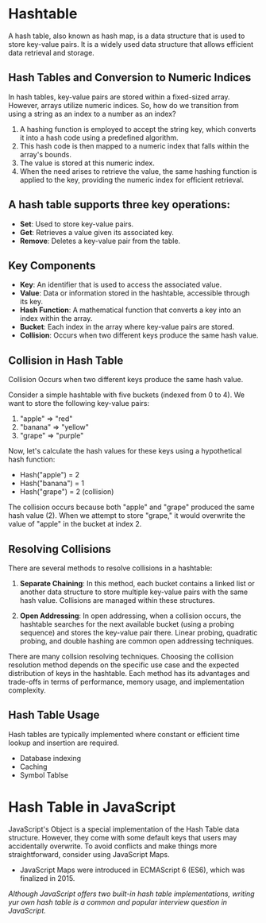 # Hashtable
A hash table, also known as hash map, is a data structure that is used to store key-value pairs.
It is a widely used data structure that allows efficient data retrieval and storage. 


## Hash Tables and Conversion to Numeric Indices

In hash tables, key-value pairs are stored within a fixed-sized array. However, arrays utilize numeric indices. So, how do we transition from using a string as an index to a number as an index?

1. A hashing function is employed to accept the string key, which converts it into a hash code using a predefined algorithm.
2. This hash code is then mapped to a numeric index that falls within the array's bounds.
3. The value is stored at this numeric index.
4. When the need arises to retrieve the value, the same hashing function is applied to the key, providing the numeric index for efficient retrieval.


## A hash table supports three key operations:

- **Set**: Used to store key-value pairs.
- **Get**: Retrieves a value given its associated key.
- **Remove**: Deletes a key-value pair from the table.


## Key Components

- **Key**: An identifier that is used to access the associated value.
- **Value**: Data or information stored in the hashtable, accessible through its key.
- **Hash Function**: A mathematical function that converts a key into an index within the array.
- **Bucket**: Each index in the array where key-value pairs are stored.
- **Collision**: Occurs when two different keys produce the same hash value.


## Collision in Hash Table
Collision Occurs when two different keys produce the same hash value.

Consider a simple hashtable with five buckets (indexed from 0 to 4). We want to store the following key-value pairs:

1. "apple" => "red"
2. "banana" => "yellow"
3. "grape" => "purple"

Now, let's calculate the hash values for these keys using a hypothetical hash function:

- Hash("apple") = 2
- Hash("banana") = 1
- Hash("grape") = 2 (collision)

The collision occurs because both "apple" and "grape" produced the same hash value (2). When we attempt to store "grape," it would overwrite the value of "apple" in the bucket at index 2.

## Resolving Collisions

There are several methods to resolve collisions in a hashtable:

1. **Separate Chaining**: In this method, each bucket contains a linked list or another data structure to store multiple key-value pairs with the same hash value. Collisions are managed within these structures.

2. **Open Addressing**: In open addressing, when a collision occurs, the hashtable searches for the next available bucket (using a probing sequence) and stores the key-value pair there. Linear probing, quadratic probing, and double hashing are common open addressing techniques.

There are many collsion resolving techniques. Choosing the collision resolution method depends on the specific use case and the expected distribution of keys in the hashtable. Each method has its advantages and trade-offs in terms of performance, memory usage, and implementation complexity.


## Hash Table Usage
Hash tables are typically implemented where constant or efficient time lookup and insertion are required.
- Database indexing
- Caching
- Symbol Tablse


# Hash Table in JavaScript
JavaScript's Object is a special implementation of the Hash Table data structure. However, they come with some default keys that users may accidentally overwrite. To avoid conflicts and make things more straightforward, consider using JavaScript Maps.

- JavaScript Maps were introduced in ECMAScript 6 (ES6), which was finalized in 2015. 

*Although JavaScript offers two built-in hash table implementations, writing yur own hash table is a common and popular interview question in JavaScript.*




